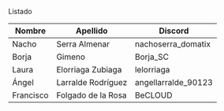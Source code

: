Listado

| Nombre | Apellido | Discord |
| --- | --- | --- |
| Nacho | Serra Almenar | nachoserra_domatix |
| Borja | Gimeno | Borja_SC|
| Laura | Elorriaga Zubiaga |lelorriaga |
| Ángel | Larralde Rodríguez | angellarralde_90123 |
| Francisco | Folgado de la Rosa | BeCLOUD |
